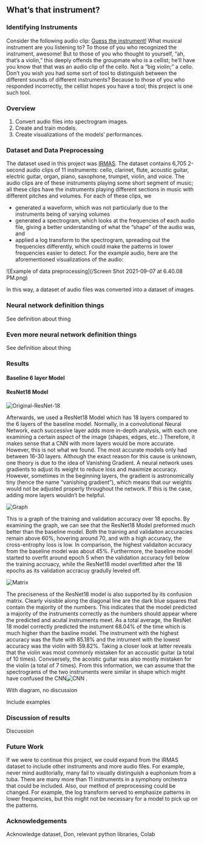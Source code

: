 ## What’s that instrument?
### Identifying Instruments

Consider the following audio clip: [Guess the instrument!](/008__[cel][nod][cla]0058__1.wav)
What musical instrument are you listening to? 
To those of you who recognized the instrument, awesome! But to those of you who thought to yourself, “ah, that’s a violin,” this deeply offends the groupmate who is a cellist; he’ll have you know that that was an audio clip of the cello. Not a “big violin;” a cello.
Don’t you wish you had some sort of tool to distinguish between the different sounds of different instruments? Because to those of you who responded incorrectly, the cellist hopes you have a tool; this project is one such tool.

### Overview

1. Convert audio files into spectrogram images.
2. Create and train models.
3. Create visualizations of the models’ performances.

### Dataset and Data Preprocessing
The dataset used in this project was [IRMAS](https://zenodo.org/record/1290750#.YTfo455KhTa). The dataset contains 6,705 2-second audio clips of 11 instruments: cello, clarinet, flute, acoustic guitar, electric guitar, organ, piano, saxophone, trumpet, violin, and voice. 
The audio clips are of these instruments playing some short segment of music; all these clips have the instruments playing different sections in music with different pitches and volumes.
For each of these clips, we
- generated a waveform, which was not particularly due to the instruments being of varying volumes
- generated a spectrogram, which looks at the frequencies of each audio file, giving a better understanding of what the “shape” of the audio was, and
- applied a log transform to the spectrogram, spreading out the frequencies differently, which could make the patterns in lower frequencies easier to detect.
For the example audio, here are the aforementioned visualizations of the audio:

![Example of data preprocessing](/Screen Shot 2021-09-07 at 6.40.08 PM.png)

In this way, a dataset of audio files was converted into a dataset of images.


### Neural network definition things

See definition about thing

### Even more neural network definition things

See definition about thing

### Results
#### Baseline 6 layer Model

#### ResNet18 Model
![Original-ResNet-18](https://user-images.githubusercontent.com/89939151/132442868-598ad361-77bf-4ef8-b68c-192c2fab460f.png)

Afterwards, we used a ResNet18 Model which has 18 layers compared to the 6 layers of the baseline model. Normally, in a convolutional Neural Network, each successive layer adds more in-depth analysis, with each one examining a certain aspect of the image (shapes, edges, etc..) Therefore, it makes sense that a CNN with more layers would be more accurate. However, this is not what we found. The most accurate models only had between 16-30 layers. Although the exact reason for this cause is unknown, one theory is due to the idea of Vanishing Gradient. A neural network uses gradients to adjust its weight to reduce loss and maximize accuracy. However, sometimes in the beginning layers, the gradient is astronomically tiny (hence the name “vanishing gradient”), which means that our weights would not be adjusted properly throughout the network. If this is the case, adding more layers wouldn’t be helpful. 

![Graph](https://user-images.githubusercontent.com/89939151/132444419-06370ff0-d23a-4062-8c07-9506b12692cf.PNG)

This is a graph of the training and validation accuracy over 18 epochs. By examining the graph, we can see that the ResNet18 Model preformed much better than the baseline model. Both the training and validaiton accuracies remain above 60%, hovering around 70, and with a high accuracy, the cross-entrophy loss is low. In comparison, the highest validaiton accuracy from the baseline model was about 45%. Furthermore, the baseline model started to overfit around epoch 5 when the validation accuracy fell below the training accruacy, while the ResNet18 model overfitted after the 18 epochs as its validation accracuy gradully leveled off.

![Matrix](https://user-images.githubusercontent.com/89939151/132448414-0a822c84-0d4a-4816-840a-425d73dfcf60.PNG)

The preciseness of the ResNet18 model is also supported by its confusion matrix. Clearly visisble along the diagonal line are the dark blue squares that contain the majority of the numbers. This indicates that the model predicted a majority of the instruments correctly as the numbers should appear where the predicted and acutal instruments meet. As a total average, the ResNet 18 model correctly predicted the instument 68.04% of the time which is much higher than the basline model. The instrument with the highest accuracy was the flute with 85.18% and the intrument with the lowest accuracy was the violin with 59.82%. Taking a closer look at latter reveals that the violin was most commonly mistaken for an accoustic guitar (a total of 10 times). Convsersely, the acoistic guitar was also mostly mistaken for the violin (a total of 7 times). From this information, we can assume that the spectrograms of the two instruments were similar in shape which might have confused the CNN![CNN](https://user-images.githubusercontent.com/89939151/132453944-5736b8ae-87c9-454f-8ea7-8dbb5367c7fd.PNG)
.

With diagram, no discussion

Include examples

### Discussion of results

Discussion

### Future Work
If we were to continue this project, we could expand from the IRMAS dataset to include other instruments and more audio files. For example, never mind auditorially, many fail to visually distinguish a euphonium from a tuba. There are many more than 11 instruments in a symphony orchestra that could be included.
Also, our method of preprocessing could be changed. For example, the log transform served to emphasize patterns in lower frequencies, but this might not be necessary for a model to pick up on the patterns.

### Acknowledgements

Acknowledge dataset, Don, relevant python libraries, Colab
